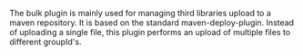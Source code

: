 The bulk plugin is mainly used for managing third libraries upload to a maven repository. It is based on the standard maven-deploy-plugin. Instead of uploading a single file, this plugin performs an upload of multiple files to different groupId's.